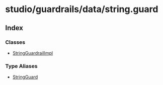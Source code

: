 # studio/guardrails/data/string.guard

## Index

### Classes

- [StringGuardrailImpl](classes/StringGuardrailImpl.md)

### Type Aliases

- [StringGuard](type-aliases/StringGuard.md)
